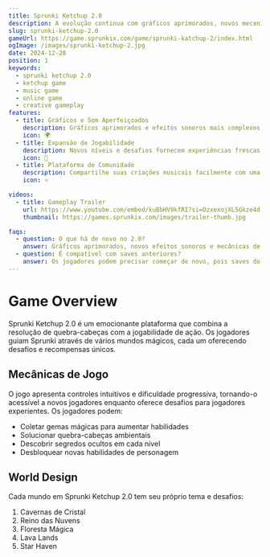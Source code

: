 ```yaml
---
title: Sprunki Ketchup 2.0
description: A evolução continua com gráficos aprimorados, novos mecanismos de som e recursos de jogo mais profundos.
slug: sprunki-ketchup-2.0
gameUrl: https://game.sprunkix.com/game/sprunki-katchup-2/index.html
ogImage: /images/sprunki-ketchup-2.jpg
date: 2024-12-28
position: 1
keywords:
  - sprunki ketchup 2.0
  - ketchup game
  - music game
  - online game
  - creative gameplay
features:
  - title: Gráficos e Som Aperfeiçoados
    description: Gráficos aprimorados e efeitos sonoros mais complexos para uma atmosfera mais rica
    icon: 🌍
  - title: Expansão de Jogabilidade
    description: Novos níveis e desafios fornecem experiências frescas
    icon: 🧩
  - title: Plataforma de Comunidade
    description: Compartilhe suas criações musicais facilmente com uma comunidade expandida
    icon: ⭐

videos:
  - title: Gameplay Trailer
    url: https://www.youtube.com/embed/kuBbHV9kfRI?si=OzxexojXL5Gkze4d
    thumbnail: https://games.sprunkix.com/images/trailer-thumb.jpg

faqs:
  - question: O que há de novo no 2.0?
    answer: Gráficos aprimorados, novos efeitos sonoros e mecânicas de jogo adicionais tornam esta versão única.
  - question: É compatível com saves anteriores?
    answer: Os jogadores podem precisar começar de novo, pois saves do original podem não ser compatíveis devido a atualizações significativas nas mecânicas de jogo.
---
```


# Game Overview

Sprunki Ketchup 2.0 é um emocionante plataforma que combina a resolução de quebra-cabeças com a jogabilidade de ação. Os jogadores guiam Sprunki através de vários mundos mágicos, cada um oferecendo desafios e recompensas únicos.

## Mecânicas de Jogo

O jogo apresenta controles intuitivos e dificuldade progressiva, tornando-o acessível a novos jogadores enquanto oferece desafios para jogadores experientes. Os jogadores podem:

- Coletar gemas mágicas para aumentar habilidades
- Solucionar quebra-cabeças ambientais
- Descobrir segredos ocultos em cada nível
- Desbloquear novas habilidades de personagem

## World Design

Cada mundo em Sprunki Ketchup 2.0 tem seu próprio tema e desafios:

1. Cavernas de Cristal
2. Reino das Nuvens
3. Floresta Mágica
4. Lava Lands
5. Star Haven